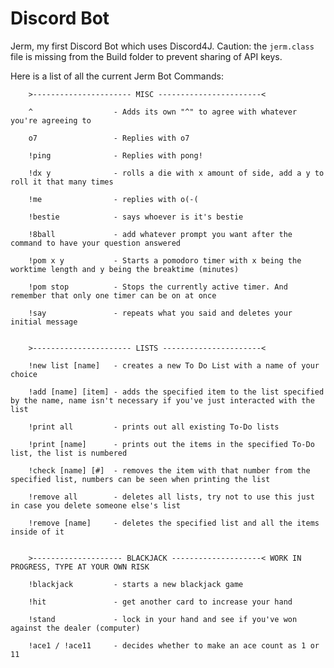 # Discord Bot
Jerm, my first Discord Bot which uses Discord4J.
Caution: the `jerm.class` file is missing from the Build folder to prevent sharing of API keys.

Here is a list of all the current Jerm Bot Commands:
        
        
        >---------------------- MISC -----------------------<
        
        ^                  - Adds its own "^" to agree with whatever you're agreeing to
        
        o7                 - Replies with o7
        
        !ping              - Replies with pong!
        
        !dx y              - rolls a die with x amount of side, add a y to roll it that many times 
        
        !me                - replies with o(-(
        
        !bestie            - says whoever is it's bestie
        
        !8ball             - add whatever prompt you want after the command to have your question answered
        
        !pom x y           - Starts a pomodoro timer with x being the worktime length and y being the breaktime (minutes)
        
        !pom stop          - Stops the currently active timer. And remember that only one timer can be on at once
        
        !say               - repeats what you said and deletes your initial message
        
        
        >---------------------- LISTS ----------------------<
        
        !new list [name]   - creates a new To Do List with a name of your choice
        
        !add [name] [item] - adds the specified item to the list specified by the name, name isn't necessary if you've just interacted with the list
        
        !print all         - prints out all existing To-Do lists
        
        !print [name]      - prints out the items in the specified To-Do list, the list is numbered
        
        !check [name] [#]  - removes the item with that number from the specified list, numbers can be seen when printing the list
        
        !remove all        - deletes all lists, try not to use this just in case you delete someone else's list
        
        !remove [name]     - deletes the specified list and all the items inside of it
        
        
        >-------------------- BLACKJACK --------------------< WORK IN PROGRESS, TYPE AT YOUR OWN RISK
        
        !blackjack         - starts a new blackjack game
        
        !hit               - get another card to increase your hand
        
        !stand             - lock in your hand and see if you've won against the dealer (computer)
        
        !ace1 / !ace11     - decides whether to make an ace count as 1 or 11
        
